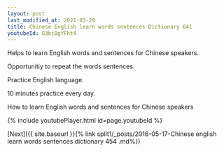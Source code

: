 ```yaml
---
layout: post
last_modified_at: 2021-03-29
title: Chinese English learn words sentences Dictionary 641 
youtubeId: G3bjBgYFht4
---
```

 
 
Helps to learn English words and sentences for Chinese speakers.

Opportunitiy to repeat the words sentences. 

Practice English language. 
 
10 minutes practice every day. 
 
How to learn English words and sentences for Chinese speakers 
 
{% include youtubePlayer.html id=page.youtubeId %}
 
 
[Next]({{ site.baseurl }}{% link  split1/_posts/2016-05-17-Chinese english learn words sentences dictionary 454 .md%})
 
